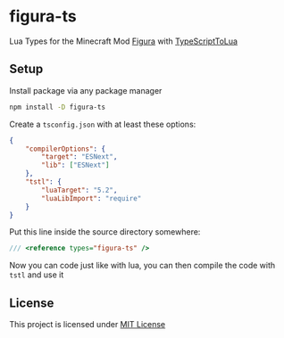 # figura-ts

Lua Types for the Minecraft Mod [Figura](https://figuramc.org/) with [TypeScriptToLua](https://typescripttolua.github.io/)

## Setup

Install package via any package manager

```sh
npm install -D figura-ts
```

Create a `tsconfig.json` with at least these options:

```json
{
    "compilerOptions": {
        "target": "ESNext",
        "lib": ["ESNext"]
    },
    "tstl": {
        "luaTarget": "5.2",
        "luaLibImport": "require"
    }
}
```

Put this line inside the source directory somewhere:

```typescript
/// <reference types="figura-ts" />
```

Now you can code just like with lua, you can then compile the code with `tstl` and use it

## License

This project is licensed under [MIT License](./LICENSE)
